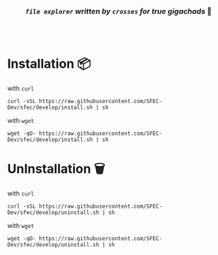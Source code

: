 
<div align="center">
  
### *`file explorer` written by `crosses` for true gigachads* 💪

<br>
</div>


<br>
</div>

# Installation 📦

with `curl`
```fish                   
curl -sSL https://raw.githubusercontent.com/SFEC-Dev/sfec/develop/install.sh | sh
```

with `wget`
```fish                   
wget -qO- https://raw.githubusercontent.com/SFEC-Dev/sfec/develop/install.sh | sh
```


# UnInstallation 🗑

with `curl`
```fish                   
curl -sSL https://raw.githubusercontent.com/SFEC-Dev/sfec/develop/uninstall.sh | sh
```

with `wget`
```fish                   
wget -qO- https://raw.githubusercontent.com/SFEC-Dev/sfec/develop/uninstall.sh | sh
```


